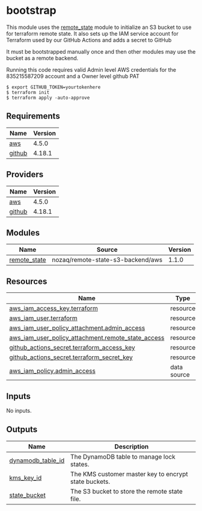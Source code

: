 bootstrap
=============

This module uses the [remote_state]() module to initialize an S3 bucket to use for terraform remote state.
It also sets up the IAM service account for Terraform used by our GitHub Actions and adds a secret to GitHub

It must be bootstrapped manually once and then other modules may use the bucket as a remote backend.

Running this code requires valid Admin level AWS credentials for the 835215587209 account and a Owner level github PAT

```
$ export GITHUB_TOKEN=yourtokenhere
$ terraform init
$ terraform apply -auto-approve
```

## Requirements

| Name | Version |
|------|---------|
| <a name="requirement_aws"></a> [aws](#requirement\_aws) | 4.5.0 |
| <a name="requirement_github"></a> [github](#requirement\_github) | 4.18.1 |

## Providers

| Name | Version |
|------|---------|
| <a name="provider_aws"></a> [aws](#provider\_aws) | 4.5.0 |
| <a name="provider_github"></a> [github](#provider\_github) | 4.18.1 |

## Modules

| Name | Source | Version |
|------|--------|---------|
| <a name="module_remote_state"></a> [remote\_state](#module\_remote\_state) | nozaq/remote-state-s3-backend/aws | 1.1.0 |

## Resources

| Name | Type |
|------|------|
| [aws_iam_access_key.terraform](https://registry.terraform.io/providers/hashicorp/aws/4.5.0/docs/resources/iam_access_key) | resource |
| [aws_iam_user.terraform](https://registry.terraform.io/providers/hashicorp/aws/4.5.0/docs/resources/iam_user) | resource |
| [aws_iam_user_policy_attachment.admin_access](https://registry.terraform.io/providers/hashicorp/aws/4.5.0/docs/resources/iam_user_policy_attachment) | resource |
| [aws_iam_user_policy_attachment.remote_state_access](https://registry.terraform.io/providers/hashicorp/aws/4.5.0/docs/resources/iam_user_policy_attachment) | resource |
| [github_actions_secret.terraform_access_key](https://registry.terraform.io/providers/integrations/github/4.18.1/docs/resources/actions_secret) | resource |
| [github_actions_secret.terraform_secret_key](https://registry.terraform.io/providers/integrations/github/4.18.1/docs/resources/actions_secret) | resource |
| [aws_iam_policy.admin_access](https://registry.terraform.io/providers/hashicorp/aws/4.5.0/docs/data-sources/iam_policy) | data source |

## Inputs

No inputs.

## Outputs

| Name | Description |
|------|-------------|
| <a name="output_dynamodb_table_id"></a> [dynamodb\_table\_id](#output\_dynamodb\_table\_id) | The DynamoDB table to manage lock states. |
| <a name="output_kms_key_id"></a> [kms\_key\_id](#output\_kms\_key\_id) | The KMS customer master key to encrypt state buckets. |
| <a name="output_state_bucket"></a> [state\_bucket](#output\_state\_bucket) | The S3 bucket to store the remote state file. |
